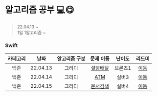 # 알고리즘 공부 💻😋 
> 22.04.13 ~        
> 1일 1알고리즘 ~     

### Swift
| 카테고리 | 날짜 | 알고리즘 구분 | 문제 이름 | 난이도 | 리드미 |  
| :----------: | :----------: | :----------: | :----------: | :----------: | :----------: | 
| 백준 | 22.04.13 | 그리디 | [설탕배달](https://www.acmicpc.net/problem/2839) | 브론즈1 | [이동](Swift/Greedy/readme/BOJ2839.md) |
| 백준 | 22.04.14 | 그리디 | [ATM](https://www.acmicpc.net/problem/11399) | 실버3 | [이동](Swift/Greedy/readme/BOJ11399.md) |
| 백준 | 22.04.15 | 그리디 | [문서검색](https://www.acmicpc.net/problem/1543) | 실버4 | [이동](Swift/Greedy/readme/.md) |
